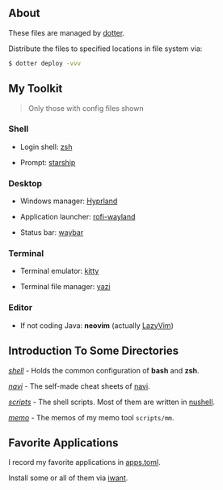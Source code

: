 ## About

These files are managed by [dotter](https://github.com/SuperCuber/dotter).

Distribute the files to specified locations in file system via:

```bash
$ dotter deploy -vvv
```

## My Toolkit

> Only those with config files shown

### Shell

- Login shell: [zsh](https://wiki.archlinux.org/title/zsh)

- Prompt: [starship](https://starship.rs)

### Desktop

- Windows manager: [Hyprland](https://hyprland.org)

- Application launcher: [rofi-wayland](https://archlinux.org/packages/?name=rofi-wayland)

- Status bar: [waybar](https://github.com/Alexays/Waybar)

### Terminal

- Terminal emulator: [kitty](https://sw.kovidgoyal.net/kitty/)

- Terminal file manager: [yazi](https://yazi-rs.github.io)

### Editor

- If not coding Java: **neovim** (actually [LazyVim](https://www.lazyvim.org))

## Introduction To Some Directories

[*shell*](./shell) - Holds the common configuration of **bash** and **zsh**.

[*navi*](./navi) - The self-made cheat sheets of [navi](https://github.com/denisidoro/navi).

[*scripts*](./scripts) - The shell scripts. Most of them are written in [nushell](https://www.nushell.sh).

[*memo*](./memo) - The memos of my memo tool `scripts/mm`.

## Favorite Applications

I record my favorite applications in [apps.toml](./Templates/apps.toml).

Install some or all of them via [iwant](https://github.com/TD-Sky/iwant).
